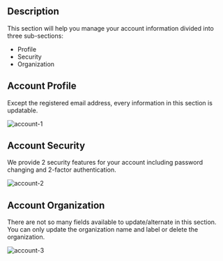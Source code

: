 
## **Description**

This section will help you manage your account information divided into three sub-sections:

- Profile
- Security
- Organization



## **Account Profile**

Except the registered email address, every information in this section is updatable.

![account-1](https://t36712295.p.clickup-attachments.com/t36712295/e1d15cdb-8e54-4237-a5e8-71971df40956/account.png)


## **Account Security**

We provide 2 security features for your account including password changing and 2-factor authentication.

![account-2](https://t36712295.p.clickup-attachments.com/t36712295/4457f012-0cf7-4f3b-9352-78a1a867a6ae/account%20(1).png)


## **Account Organization**

There are not so many fields available to update/alternate in this section. You can only update the organization name and label or delete the organization.

![account-3](https://t36712295.p.clickup-attachments.com/t36712295/d4257564-e66b-400f-8329-555296ec2b36/account%20(2).png)

